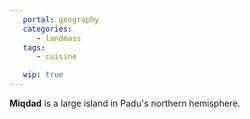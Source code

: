 ```yaml
---
   portal: geography
   categories:
      - landmass
   tags:
      - cuisine

   wip: true
---
```


**Miqdad** is a large island in Padu's northern hemisphere.
